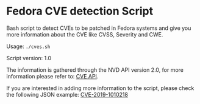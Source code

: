 # Fedora CVE detection Script

Bash script to detect CVEs to be patched in Fedora systems and give you more information about the CVE like CVSS, Severity and CWE.

Usage: `./cves.sh`

Script version: 1.0

The information is gathered through the NVD API version 2.0, for more information please refer to: [CVE API](https://nvd.nist.gov/developers/vulnerabilities).

If you are interested in adding more information to the script, please check the following JSON example: [CVE-2019-1010218](https://services.nvd.nist.gov/rest/json/cves/2.0?cveId=CVE-2019-1010218)
